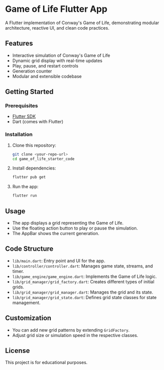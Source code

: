 # Game of Life Flutter App

A Flutter implementation of Conway's Game of Life, demonstrating modular architecture, reactive UI, and clean code practices.

## Features
- Interactive simulation of Conway's Game of Life
- Dynamic grid display with real-time updates
- Play, pause, and restart controls
- Generation counter
- Modular and extensible codebase

## Getting Started

### Prerequisites
- [Flutter SDK](https://flutter.dev/docs/get-started/install)
- Dart (comes with Flutter)

### Installation
1. Clone this repository:
   ```bash
   git clone <your-repo-url>
   cd game_of_life_starter_code
   ```
2. Install dependencies:
   ```bash
   flutter pub get
   ```
3. Run the app:
   ```bash
   flutter run
   ```

## Usage
- The app displays a grid representing the Game of Life.
- Use the floating action button to play or pause the simulation.
- The AppBar shows the current generation.

## Code Structure
- `lib/main.dart`: Entry point and UI for the app.
- `lib/controller/controller.dart`: Manages game state, streams, and timer.
- `lib/game_engine/game_engine.dart`: Implements the Game of Life logic.
- `lib/grid_manager/grid_factory.dart`: Creates different types of initial grids.
- `lib/grid_manager/grid_manager.dart`: Manages the grid and its state.
- `lib/grid_manager/grid_state.dart`: Defines grid state classes for state management.

## Customization
- You can add new grid patterns by extending `GridFactory`.
- Adjust grid size or simulation speed in the respective classes.

## License
This project is for educational purposes.
